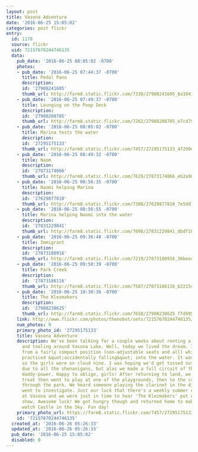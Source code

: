 ```yaml
---
layout: post
title: Vasona Adventure
date: '2016-06-25 15:05:02'
categories: post flickr
entry:
  id: 1178
  source: flickr
  uid: 72157670244746135
  data:
    pub_date: '2016-06-25 08:05:02 -0700'
    photos:
    - pub_date: '2016-06-25 07:44:37 -0700'
      title: Pedal Pano
      description: 
      id: '27908241605'
      thumb_url: http://farm8.static.flickr.com/7338/27908241605_8a1041a1e7_s.jpg
    - pub_date: '2016-06-25 07:49:37 -0700'
      title: Lounging on the Poop Deck
      description: 
      id: '27908208785'
      thumb_url: http://farm8.static.flickr.com/7262/27908208785_e7cd792242_s.jpg
    - pub_date: '2016-06-25 08:05:02 -0700'
      title: Marina tests the water
      description: 
      id: '27295175133'
      thumb_url: http://farm8.static.flickr.com/7457/27295175133_4f299d28ae_s.jpg
    - pub_date: '2016-06-25 08:49:32 -0700'
      title: Naom
      description: 
      id: '27873174066'
      thumb_url: http://farm8.static.flickr.com/7629/27873174066_eb2a987ea5_s.jpg
    - pub_date: '2016-06-25 08:56:35 -0700'
      title: Naomi helping Marina
      description: 
      id: '27629877810'
      thumb_url: http://farm8.static.flickr.com/7308/27629877810_7e5dd7176d_s.jpg
    - pub_date: '2016-06-25 08:56:55 -0700'
      title: Marina helping Naomi into the water
      description: 
      id: '27831229841'
      thumb_url: http://farm8.static.flickr.com/7098/27831229841_dbdf18049e_s.jpg
    - pub_date: '2016-06-25 09:36:48 -0700'
      title: Immigrant
      description: 
      id: '27873180916'
      thumb_url: http://farm8.static.flickr.com/7219/27873180916_36beec594a_s.jpg
    - pub_date: '2016-06-25 09:50:39 -0700'
      title: Park Creek
      description: 
      id: '27873186116'
      thumb_url: http://farm8.static.flickr.com/7587/27873186116_b221549641_s.jpg
    - pub_date: '2016-06-25 10:30:36 -0700'
      title: The Klezmakers
      description: 
      id: '27908238625'
      thumb_url: http://farm8.static.flickr.com/7658/27908238625_ffd995e278_s.jpg
    link: http://www.flickr.com/photos/thenobot/sets/72157670244746135/
    num_photos: 9
    primary_photo_id: '27295175133'
    title: Vasona Adventure
    description: We've been talking for a couple weeks about renting a pedal boat
      and tooling around Vasona Lake. Well, today we lived the dream. I happily pedaled
      from a fairly compact position (non-adjustable seats and all) while the girls
      practiced &quot;accidentally falling&quot; into the water. It was a hot day,
      so the girls were on cloud nine. I was hoping we'd get tossed out of the lake
      due to all the shenanigans, but alas we made a full circuit of the lake under
      daddy-power. Happy to oblige, girls! After returning to land, we got a cold
      treat then went to play at one of the playgrounds, then to the creek running
      through the park. We heard someone playing the clarinet in the distance and
      went to investigate. Just our luck that there's a weekly summer concert program
      at Vasona and we were just in time to hear 'The Klezmakers' put on a Klezmer
      show. Awesome luck! We got hungry though and returned home to make dosas then
      watch Castle in the Sky. Fun day!
    primary_photo_url: https://farm8.static.flickr.com/7457/27295175133_4f299d28ae_m.jpg
    id: '72157670244746135'
  created_at: '2016-06-26 05:26:33'
  updated_at: '2016-06-26 05:26:33'
  pub_date: '2016-06-25 15:05:02'
  disabled: 0
---
```

